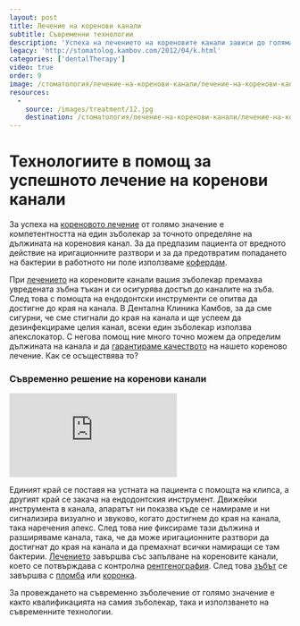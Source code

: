 ```yaml
---
layout: post
title: Лечение на коренови канали
subtitle: Съвременни технологии
description: 'Успеха на лечението на кореновите канали зависи до голяма степен от компетентноста на един зъболекар и технологиите, които той използва. Един добър зъболекар за да е сигурен, че е достигнал до края на канала и ще успее да дезинфекцира целия канал, използва апекслокатор. '
legacy: 'http://stomatolog.kambov.com/2012/04/k.html'
categories: ['dentalTherapy']
video: true
order: 9
image: /стоматология/лечение-на-коренови-канали/лечение-на-коренови-канали.jpg
resources:
  -
    source: /images/treatment/12.jpg
    destination: /стоматология/лечение-на-коренови-канали/лечение-на-коренови-канали.jpg
---
```

# Технологиите в помощ за успешното лечение на коренови канали

За успеха на [кореновото лечение](../зъболекар/услуги/лечение-на-коренови-канали.html "Лечение на коренови канали") от голямо значение е компетентността на един зъболекар за точното определяне на дължината на кореновия канал. За да предпазим пациента от вредното действие на иригационните разтвори и за да предотвратим попадането на бактерии в работното ни поле използваме [кофердам](../зъболекар/услуги/естетични-пломби.html#кофердам "Използване на кофердам в зъболечението").

При [лечението](../стоматология/лош-дъх.html "Лечението на лош дъх е възможно") на кореновите канали вашия зъболекар премахва увредената зъбна тъкан и си осигурява достъп до каналите на зъба. След това с помощта на ендодонтски инструменти се опитва да достигне до края на канала. В Дентална Клиника Камбов, за да сме сигурни, че сме стигнали до края на канала и ще успеем да дезинфекцираме целия канал, всеки един зъболекар използва апекслокатор. С негова помощ ние много точно можем да определим дължината на канала и да [гарантираме качеството](../стоматология/гаранция-за-качество-в-зъболечението.html "Гарантираме качеството на извършеното от нас зъболечение") на нашето кореново лечение. Как се осъществява то?

### Съвременно решение на коренови канали

<iframe class="video" src="http://www.youtube.com/embed/FCSws0t2CBI?rel=0" frameborder="0" allowfullscreen></iframe>

Единият край се поставя на устната на пациента с помощта на клипса, а другият край се закача на ендодонтския инструмент. Движейки инструмента в канала, апаратът ни показва къде се намираме и ни сигнализира визуално и звуково, когато достигнем до края на канала, така наречения апекс. След това ние фиксираме тази дължина и разширяваме канала, така, че да може иригационните разтвори да достигнат до края на канала и да премахнат всички намиращи се там бактерии. [Лечението](../стоматология/фотополимерна-пломба.html "Лечение на зъб с фотополимерна пломба") завършва със запълване на кореновите канали, което се потвърждава с контролна [рентгенография](../стоматология/колко-ни-облъчват-рентгените.html "Колко ни облъчват рентгените"). След това [зъбът](../стоматология/опасности-при-умъртяване-на-зъб-с-арсен.html "Опасности при умъртвяването на зъба с арсен") се завършва с [пломба](../зъболекар/услуги/естетични-пломби.html "Фотополимерна естетична пломба") или [коронка](../зъболекар/услуги/коронки-и-мостове.html "Поставяне на коронка и мост на зъб").

За провеждането на съвременно зъболечение от голямо значение е както квалификацията на самия зъболекар, така и използването на съвременните технологии.
